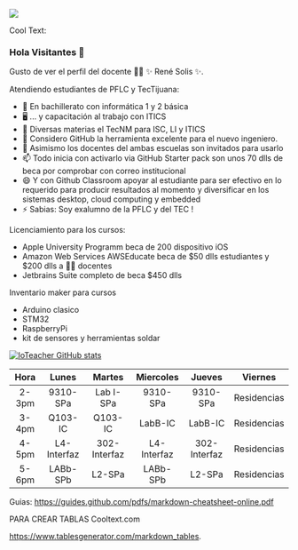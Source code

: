 ![](https://images.cooltext.com/5508510.png)

<a href="http://cooltext.com" target="_top"><img src="https://cooltext.com/images/ct_pixel.gif" width="80" height="15" alt="Cool Text: Logo and Graphics Generator" border="0" /></a>


### Hola Visitantes 👋


Gusto de ver el perfil del docente 👨‍🏫 ✨ René Solis ✨.

Atendiendo estudiantes de PFLC y TecTijuana:

- 🔭 En bachillerato con informática 1 y 2 básica 
- 🖥 ... y capacitación al trabajo con ITICS
- 📲 Diversas materias el TecNM para ISC, LI y ITICS
- 🤔 Considero GitHub la herramienta excelente para el nuevo ingeniero.
- 💬 Asimismo los docentes del ambas escuelas son invitados para usarlo 
- 📫 Todo inicia con activarlo via GitHub Starter pack son unos 70 dlls de beca por comprobar con correo institucional 
- 😄 Y con Github Classroom apoyar al estudiante para ser efectivo en lo requerido para producir resultados al momento y diversificar en los sistemas desktop, cloud computing y embedded 
- ⚡ Sabias: Soy exalumno de la PFLC y del TEC !

Licenciamiento para los cursos:
- Apple University Programm beca de 200 dispositivo iOS
- Amazon Web Services AWSEducate beca de $50 dlls estudiantes y $200 dlls a 👩‍🏫 docentes 
- Jetbrains Suite completo de beca $450 dlls


Inventario maker para cursos
- Arduino clasico
- STM32
- RaspberryPi 
- kit de sensores y herramientas soldar

[![IoTeacher GitHub stats](https://github-readme-stats.vercel.app/api?username=ioteacher)](https://github.com/ioteacher/github-readme-stats)


| **Hora** | **Lunes**   | **Martes**   | **Miercoles** | **Jueves**   | **Viernes** |
|:--------:|:-----------:|:------------:|:-------------:|:------------:|:-----------:|
| 2-3pm    | 9310-SPa    | Lab I-SPa    | 9310-SPa      | 9310-SPa     | Residencias |
| 3-4pm    | Q103-IC     | Q103-IC      | LabB-IC       | LabB-IC      | Residencias |
| 4-5pm    | L4-Interfaz | 302-Interfaz | L4-Interfaz   | 302-Interfaz | Residencias |
| 5-6pm    | LABb-SPb    | L2-SPa       | LABb-SPb      | L2-SPa       | Residencias |

Guias:
https://guides.github.com/pdfs/markdown-cheatsheet-online.pdf

PARA CREAR TABLAS
Cooltext.com

https://www.tablesgenerator.com/markdown_tables. 
